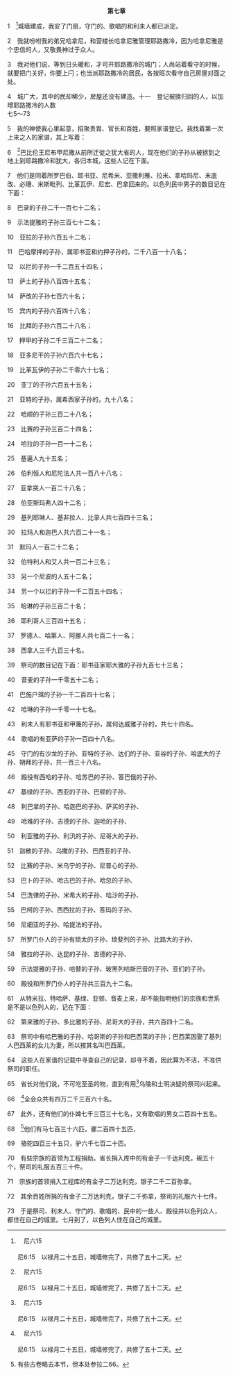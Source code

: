 <p style="text-align:center;font-weight:bold;">第七章</p>

1　[^a]城墙建成，我安了门扇，守门的、歌唱的和利未人都已派定。

[^a]:　尼六15<br><br>尼6:15　以禄月二十五日，城墙修完了，共修了五十二天。

2　我就吩咐我的弟兄哈拿尼，和营楼长哈拿尼雅管理耶路撒冷，因为哈拿尼雅是个忠信的人，又敬畏神过于众人。

3　我对他们说，等到日头暖和，才可开耶路撒冷的城门；人尚站着看守的时候，就要把门关好，你要上闩；也当派耶路撒冷的居民，各按班次看守自己房屋对面之处。

4　城广大，其中的民却稀少，房屋还没有建造。十一　登记被掳归回的人，以加增耶路撒冷的人数<br>七5～73

5　我的神使我心里起意，招聚贵胄、官长和百姓，要照家谱登记。我找着第一次上来之人的家谱，其上写着：

6　[^a]巴比伦王尼布甲尼撒从前所迁徙之犹大省的人，现在他们的子孙从被掳到之地上到耶路撒冷和犹大，各归本城，这些人记在下面。

[^a]:　6～73：拉二1～70<br><br>拉2:1　从前被巴比伦王尼布甲尼撒迁徙到巴比伦犹大省的人，现在他们的子孙从被掳到之地上到耶路撒冷和犹大，各归本城，这些人记在下面。<br><br>拉2:2　他们是同着所罗巴伯、耶书亚、尼希米、西莱雅、利来雅、末底改、必珊、米斯拔、比革瓦伊、利宏、巴拿回来的。以色列民中男子的数目记在下面：<br><br>拉2:3　巴录的子孙二千一百七十二名；<br><br>拉2:4　示法提雅的子孙三百七十二名；<br><br>拉2:5　亚拉的子孙七百七十五名；<br><br>拉2:6　巴哈摩押的子孙，属耶书亚和约押子孙的，二千八百一十二名；<br><br>拉2:7　以拦的子孙一千二百五十四名；<br><br>拉2:8　萨土的子孙九百四十五名；<br><br>拉2:9　萨改的子孙七百六十名；<br><br>拉2:10　巴尼的子孙六百四十二名；<br><br>拉2:11　比拜的子孙六百二十三名；<br><br>拉2:12　押甲的子孙一千二百二十二名；<br><br>拉2:13　亚多尼干的子孙六百六十六名；<br><br>拉2:14　比革瓦伊的子孙二千零五十六名；<br><br>拉2:15　亚丁的子孙四百五十四名；<br><br>拉2:16　亚特的子孙，属希西家子孙的，九十八名；<br><br>拉2:17　比赛的子孙三百二十三名；<br><br>拉2:18　约拉的子孙一百一十二名；<br><br>拉2:19　哈顺的子孙二百二十三名；<br><br>拉2:20　吉罢珥人九十五名；<br><br>拉2:21　伯利恒人一百二十三名；<br><br>拉2:22　尼陀法人五十六名；<br><br>拉2:23　亚拿突人一百二十八名；<br><br>拉2:24　亚斯玛弗人四十二名；<br><br>拉2:25　基列耶琳人、基非拉人、比录人共七百四十三名；<br><br>拉2:26　拉玛人和迦巴人共六百二十一名；<br><br>拉2:27　默玛人一百二十二名；<br><br>拉2:28　伯特利人和艾人共二百二十三名；<br><br>拉2:29　尼波人五十二名；<br><br>拉2:30　末必人一百五十六名；<br><br>拉2:31　另一个以拦的子孙一千二百五十四名；<br><br>拉2:32　哈琳的子孙三百二十名；<br><br>拉2:33　罗德人、哈第人、阿挪人共七百二十五名；<br><br>拉2:34　耶利哥人三百四十五名；<br><br>拉2:35　西拿人三千六百三十名。<br><br>拉2:36　祭司的数目记在下面：耶书亚家耶大雅的子孙九百七十三名；<br><br>拉2:37　音麦的子孙一千零五十二名；<br><br>拉2:38　巴施户珥的子孙一千二百四十七名；<br><br>拉2:39　哈琳的子孙一千零一十七名。<br><br>拉2:40　利未人有耶书亚和甲篾的子孙，属何达威雅子孙的，共七十四名。<br><br>拉2:41　歌唱的有亚萨的子孙一百二十八名。<br><br>拉2:42　守门者的子孙有沙龙的子孙、亚特的子孙、达们的子孙、亚谷的子孙、哈底大的子孙、朔拜的子孙，共一百三十九名。<br><br>拉2:43　殿役有西哈的子孙、哈苏巴的子孙、答巴俄的子孙、<br><br>拉2:44　基绿的子孙、西亚的子孙、巴顿的子孙、<br><br>拉2:45　利巴拿的子孙、哈迦巴的子孙、亚谷的子孙、<br><br>拉2:46　哈甲的子孙、萨母莱的子孙、哈难的子孙、<br><br>拉2:47　吉德的子孙、迦哈的子孙、利亚雅的子孙、<br><br>拉2:48　利汛的子孙、尼哥大的子孙、迦散的子孙、<br><br>拉2:49　乌撒的子孙、巴西亚的子孙、比赛的子孙、<br><br>拉2:50　押拿的子孙、米乌宁的子孙、尼普心的子孙、<br><br>拉2:51　巴卜的子孙、哈古巴的子孙、哈忽的子孙、<br><br>拉2:52　巴洗律的子孙、米希大的子孙、哈沙的子孙、<br><br>拉2:53　巴柯的子孙、西西拉的子孙、答玛的子孙、<br><br>拉2:54　尼细亚的子孙、哈提法的子孙。<br><br>拉2:55　所罗门仆人的子孙有琐太的子孙、琐斐列的子孙、比路大的子孙、<br><br>拉2:56　雅拉的子孙、达昆的子孙、吉德的子孙、<br><br>拉2:57　示法提雅的子孙、哈替的子孙、玻黑列哈斯巴音的子孙、亚米的子孙。<br><br>拉2:58　殿役和所罗门仆人的子孙共三百九十二名。<br><br>拉2:59　从特米拉、特哈萨、基绿、押但、音麦上来，却不能指明他们的宗族和世系是不是以色列人的，记在下面：<br><br>拉2:60　第来雅的子孙、多比雅的子孙、尼哥大的子孙，共六百五十二名。<br><br>拉2:61　祭司的子孙中，有哈巴雅的子孙、哈哥斯的子孙、巴西莱的子孙；巴西莱因娶了基列人巴西莱的女儿为妻，所以按其名叫巴西莱。<br><br>拉2:62　这些人在家谱的记载中寻查自己的记录，却寻不着，因此算为不洁，不准供祭司的职任。<br><br>拉2:63　省长对他们说，不可吃至圣的物，直到有用乌陵和土明决疑的祭司兴起来。<br><br>拉2:64　全会众共有四万二千三百六十名。<br><br>拉2:65　此外，还有他们的仆婢七千三百三十七名，又有歌唱的男女二百名。<br><br>拉2:66　他们有马七百三十六匹，骡二百四十五匹，<br><br>拉2:67　骆驼四百三十五只，驴六千七百二十匹。<br><br>拉2:68　有些宗族的首领到了耶路撒冷耶和华殿的地方，便为神的殿甘心献上礼物，要在原址把殿重新建立起来。<br><br>拉2:69　他们按力量捐入工程库的有金子六万一千达利克，银子五千弥拿，并祭司的礼服一百件。<br><br>拉2:70　于是祭司、利未人、民中的一些人、歌唱的、守门的、殿役并以色列众人，都住在自己的城里。

7　他们是同着所罗巴伯、耶书亚、尼希米、亚撒利雅、拉米、拿哈玛尼、末底改、必珊、米斯毗列、比革瓦伊、尼宏、巴拿回来的。以色列民中男子的数目记在下面：

8　巴录的子孙二千一百七十二名；

9　示法提雅的子孙三百七十二名；

10　亚拉的子孙六百五十二名；

11　巴哈摩押的子孙，属耶书亚和约押子孙的，二千八百一十八名；

12　以拦的子孙一千二百五十四名；

13　萨土的子孙八百四十五名；

14　萨改的子孙七百六十名；

15　宾内的子孙六百四十八名；

16　比拜的子孙六百二十八名；

17　押甲的子孙二千三百二十二名；

18　亚多尼干的子孙六百六十七名；

19　比革瓦伊的子孙二千零六十七名；

20　亚丁的子孙六百五十五名；

21　亚特的子孙，属希西家子孙的，九十八名；

22　哈顺的子孙三百二十八名；

23　比赛的子孙三百二十四名；

24　哈拉的子孙一百一十二名；

25　基遍人九十五名；

26　伯利恒人和尼陀法人共一百八十八名；

27　亚拿突人一百二十八名；

28　伯亚斯玛弗人四十二名；

29　基列耶琳人、基非拉人、比录人共七百四十三名；

30　拉玛人和迦巴人共六百二十一名；

31　默玛人一百二十二名；

32　伯特利人和艾人共一百二十三名；

33　另一个尼波的人五十二名；

34　另一个以拦的子孙一千二百五十四名；

35　哈琳的子孙三百二十名；

36　耶利哥人三百四十五名；

37　罗德人、哈第人、阿挪人共七百二十一名；

38　西拿人三千九百三十名。

39　祭司的数目记在下面：耶书亚家耶大雅的子孙九百七十三名；

40　音麦的子孙一千零五十二名；

41　巴施户珥的子孙一千二百四十七名；

42　哈琳的子孙一千零一十七名。

43　利未人有耶书亚和甲篾的子孙，属何达威雅子孙的，共七十四名。

44　歌唱的有亚萨的子孙一百四十八名。

45　守门的有沙龙的子孙、亚特的子孙、达们的子孙、亚谷的子孙、哈底大的子孙、朔拜的子孙，共一百三十八名。

46　殿役有西哈的子孙、哈苏巴的子孙、答巴俄的子孙、

47　基绿的子孙、西亚的子孙、巴顿的子孙、

48　利巴拿的子孙、哈迦巴的子孙、萨买的子孙、

49　哈难的子孙、吉德的子孙、迦哈的子孙、

50　利亚雅的子孙、利汛的子孙、尼哥大的子孙、

51　迦散的子孙、乌撒的子孙、巴西亚的子孙、

52　比赛的子孙、米乌宁的子孙、尼普心的子孙、

53　巴卜的子孙、哈古巴的子孙、哈忽的子孙、

54　巴洗律的子孙、米希大的子孙、哈沙的子孙、

55　巴柯的子孙、西西拉的子孙、答玛的子孙、

56　尼细亚的子孙、哈提法的子孙。

57　所罗门仆人的子孙有琐太的子孙、琐斐列的子孙、比路大的子孙、

58　雅拉的子孙、达昆的子孙、吉德的子孙、

59　示法提雅的子孙、哈替的子孙、玻黑列哈斯巴音的子孙、亚们的子孙。

60　殿役和所罗门仆人的子孙共三百九十二名。

61　从特米拉、特哈萨、基绿、亚顿、音麦上来，却不能指明他们的宗族和世系是不是以色列人的，记在下面：

62　第来雅的子孙、多比雅的子孙、尼哥大的子孙，共六百四十二名。

63　祭司中有哈巴雅的子孙、哈哥斯的子孙和巴西莱的子孙；巴西莱因娶了基列人巴西莱的女儿为妻，所以按其名叫巴西莱。

64　这些人在家谱的记载中寻查自己的记录，却寻不着，因此算为不洁，不准供祭司的职任。

65　省长对他们说，不可吃至圣的物，直到有用[^a]乌陵和土明决疑的祭司兴起来。

[^a]:　出二八30；拉二63<br><br>出28:30　你又要将乌陵和土明放在决断的胸牌里；亚伦进到耶和华面前的时候，要带在胸前，在耶和华面前常将以色列人的决断牌带在胸前。<br><br>拉2:63　省长对他们说，不可吃至圣的物，直到有用乌陵和土明决疑的祭司兴起来。

66　[^a]全会众共有四万二千三百六十名。

[^a]:　66～72：拉二64～69<br><br>拉2:64　全会众共有四万二千三百六十名。<br><br>拉2:65　此外，还有他们的仆婢七千三百三十七名，又有歌唱的男女二百名。<br><br>拉2:66　他们有马七百三十六匹，骡二百四十五匹，<br><br>拉2:67　骆驼四百三十五只，驴六千七百二十匹。<br><br>拉2:68　有些宗族的首领到了耶路撒冷耶和华殿的地方，便为神的殿甘心献上礼物，要在原址把殿重新建立起来。<br><br>拉2:69　他们按力量捐入工程库的有金子六万一千达利克，银子五千弥拿，并祭司的礼服一百件。

67　此外，还有他们的仆婢七千三百三十七名，又有歌唱的男女二百四十五名。

68　[^1]他们有马七百三十六匹，骡二百四十五匹，

[^1]:有些古卷略去本节，但本处参拉二66。

69　骆驼四百三十五只，驴六千七百二十匹。

70　有些宗族的首领为工程捐助。省长捐入库中的有金子一千达利克，碗五十个，祭司的礼服五百三十件。

71　宗族的首领捐入工程库的有金子二万达利克，银子二千二百弥拿。

72　其余百姓所捐的有金子二万达利克，银子二千弥拿，祭司的礼服六十七件。

73　于是祭司、利未人、守门的、歌唱的、民中的一些人、殿役并以色列众人，都住在自己的城里。七月到了，以色列人住在自己的城里。
